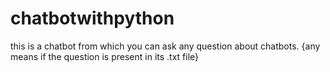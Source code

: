 # chatbotwithpython
this is a chatbot from which you can ask any question about chatbots. {any means if the question is present in its .txt file}
